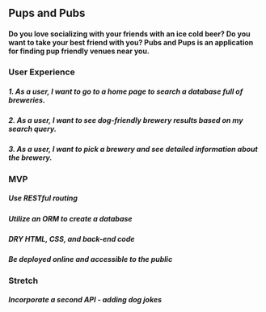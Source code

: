 ## Pups and Pubs
#### Do you love socializing with your friends with an ice cold beer? Do you want to take your best friend with you? Pubs and Pups is an application for finding pup friendly venues near you.


### User Experience
##### 1. As a user, I want to go to a home page to search a database full of breweries.
##### 2. As a user, I want to see dog-friendly brewery results based on my search query.
##### 3. As a user, I want to pick a brewery and see detailed information about the brewery.

### MVP
##### Use RESTful routing
##### Utilize an ORM to create a database
##### DRY HTML, CSS, and back-end code
##### Be deployed online and accessible to the public

### Stretch
##### Incorporate a second API - adding dog jokes
